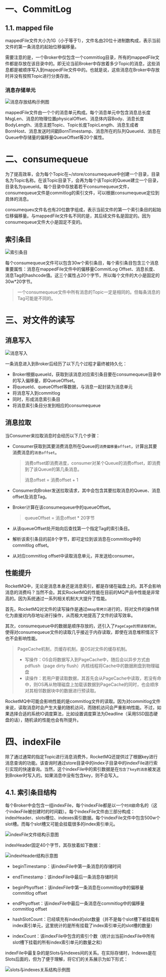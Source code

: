 # 一、CommitLog

## 1.1. mapped file

mappedFile文件大小为1G（小于等于1），文件名由20位十进制数构成，表示当前文件的第一条消息的起始位移偏移量。

需要注意的是，一个Broker中仅包含一个commitlog目录，所有的mappedFile文件都是存放在该目录中的。即无论当前Broker中存放着多少Topic的消息，这些消息都是被顺序写入到mappedFile文件中的。也就是说，这些消息在Broker中存放时并没有按照Topic进行分类存放。

### 消息存储单元

![消息存放结构示例图](./../../images/rocketmq/消息存放结构示例图.png)

mappedFile文件由一个个的消息单元构成。每个消息单元中包含消息总长度MsgLen、消息的物理位置physicalOffset、消息体内容Body、消息长度BodyLength、消息主题Topic、Topic长度TopicLength、消息生成者BornHost、消息发送时间戳BornTimestamp、消息所在的队列QueueId、消息在Queue中存储量的偏移量QueueOffset等20个属性。

# 二、consumequeue

为了提高效率，会为每个Topic在~/store/consumequeue中创建一个目录，目录名为Topic名称。在该Topic目录下，会再为每个该Topic的Queue建立一个目录，目录名为queueId。每个目录中存放着若干consumequeue文件，consumequeue文件是commitlog的索引文件，可以根据consumequeue定位到具体的消息。

consumequeu文件名也有20位数字组成，表示当前文件的第一个索引条目的起始位移偏移量。与mappedFile文件名不同的是，其后续文件名是固定的。因为consumequeue文件大小是固定不变的。

## 索引条目



![索引条目](../../images/rocketmq/索引条目.png)

每个consumequeue文件可以包含30w个索引条目，每个索引条目包含三个消息重要属性：消息在mappedFile文件中的偏移量CommitLog Offset、消息长度、消息Tag的hashcode值。这三个属性占20个字节，所以每个文件的大小是固定的30w*20字节。

> 一个consumequeue文件中所有消息的Topic一定是相同的。但每条消息的Tag可能是不同的。

# 三、对文件的读写

## 消息写入

![消息写入](../../images/rocketmq/消息写入.png)

一条消息进入到Broker后经历了以下几个过程才最终被持久化：

- Broker根据queueId，获取到该消息对应索引条目要在consumequeue目录中的写入偏移量，即QueueOffset。
- 将queueId、queueOffset等数据，与消息一起封装为消息单元
- 将消息写入到commitlog
- 同时，形成消息索引条目
- 将消息索引条目分发到相应的consumequeue

## 消息拉取

当Consumer来拉取消息时会经历以下几个步骤：

- Consumer获取到其要消费消息所在Queue的`消费偏移量offset`，计算出其要消费消息的`消息offset`。

  > 消费offset即消费进度，consumer对某个Queue的消费offset，即消费到了该Queue的第几条消息。
  >
  > 消息offset = 消费offset + 1

- Consumer向Broker发送拉取请求，其中会包含其要拉取消息的Queue、消息offset及消息Tag。

- Broker计算在该consumequeue中的queueOffset。

  > queueOffset = 消息offset * 20字节

- 从该queueOffset处开始向后查找第一个指定Tag的索引条目。

- 解析该索引条目的前8个字节，即可定位到该消息在commitlog中的commitlog offset。

- 从对应commitlog offset中读取消息单元，并发送给consumer。

## 性能提升

RocketMQ中，无论是消息本身还是消息索引，都是存储在磁盘上的。其不会影响消息的消费吗？当然不会。其实RocketMQ的性能在目前的MQ产品中性能是非常高的。因为系统通过一系列相关机制大大提升了性能。

首先，RocketMQ对文件的读写操作是通过`mmap零拷贝`进行的，将对文件的操作转化为直接对内存地址进行操作，从而极大地提高了文件的读写效率。

其次，consumequeue中的数据是顺序存放的，还引入了`PageCage的预读取机制`，使得对consumequeue文件的读取几乎接近于内存读取，即使在消息堆积情况下也不会影响性能。

> PageCache机制，页缓存机制，是OS对文件的缓存机制。
>
> - 写操作：OS会将数据写入到PageCache中，随后会以异步方式由pdflush（page dirty flush）内核线程将Cache中的数据刷盘到物理磁盘
> - 读操作：若用户要读取数据，其首先会从PageCache中读取，若没有命中，则OS再从物理磁盘上加载该数据到PageCache的同时，也会顺序对其相邻数据块中的数据进行预读取。

RocketMQ中可能会影响性能的是commitlog文件的读取。因为对commitlog文件来说，读取消息时会产生大量的随机访问，而随机访问会严重影响性能。不过，如果选择合适的系统IO调度算法，比如设置调度算法为Deadline（采用SSD固态硬盘的话），随机读的性能也会有所提升。

# 四、indexFile

除了通过通常的指定Topic进行消息消费外，RocketMQ还提供过了根据key进行消息查询的功能。该查询时通过store目录中的index子目录中的indexFile进行索引实现的快速查询。当然，这个indexFile中的索引数据是在`包含了key的消息`被发送到Broker时写入的。如果消息中没有包含key，则不会写入。

## 4.1. 索引条目结构

每个Broker中会包含一组indexFile，每个indexFile都是以一个`时间戳`命名的（这个indexFile被创建时的时间戳）。每个indexFile文件由三部分构成：indexHeader、slots槽位、indexes索引数据。每个indexFile文件中包含500w个slot槽。而每个slot槽又可能会挂载很多的index索引单元。

![indexFile文件结构示意图](../../images/rocketmq/indexFile文件结构示意图.png)

indexHeader固定40个字节，其存放着如下数据：

![indexHeader结构示意图](../../images/rocketmq/indexHeader结构示意图.png)

- beginTimestamp：该indexFile中第一条消息的存储时间
- endTimestamp：该indexFile中最后一条消息存储时间
- beginPhyoffset：该indexFile中第一条消息在commitlog中的偏移量commitlog offset
- endPhyoffset：该indexFile中最后一条消息在commitlog中的偏移量commitlog offset
- hashSlotCount：已经填充有index的slot数量（并不是每个slot槽下都挂载有index索引单元，这里统计的是所有挂载了index索引单元的slot槽的数量）

- indexCount：该indexFile中包含的索引个数（统计出当前indexFile中所有slot槽下挂载的所有index索引单元的数量之和）

indexFile中最复杂的是Slots与Indexes间的关系。在实际存储时，Indexes是在Slots后面的，但为了便于理解，将它们的关系展示为如下形式：

![slots与indexes关系结构示例图](../../images/rocketmq/slots与indexes关系结构示例图.png)































